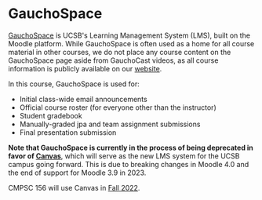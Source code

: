 # GauchoSpace

[GauchoSpace](https://gauchospace.ucsb.edu/courses/) is UCSB's Learning Management System (LMS), built on the Moodle platform. While GauchoSpace is often used as a home for all course material in other courses, we do not place any course content on the GauchoSpace page aside from GauchoCast videos, as all course information is publicly available on our [website](https://ucsb-cs156.github.io/).

In this course, GauchoSpace is used for:

* Initial class-wide email announcements
* Official course roster (for everyone other than the instructor)
* Student gradebook
* Manually-graded jpa and team assignment submissions
* Final presentation submission

**Note that GauchoSpace is currently in the process of being deprecated in favor of [Canvas](http://ucsb.instructure.com/)**, which will serve as the new LMS system for the UCSB campus going forward. This is due to breaking changes in Moodle 4.0 and the end of support for Moodle 3.9 in 2023.

CMPSC 156 will use Canvas in [Fall 2022](https://ucsb.instructure.com/courses/2369).
